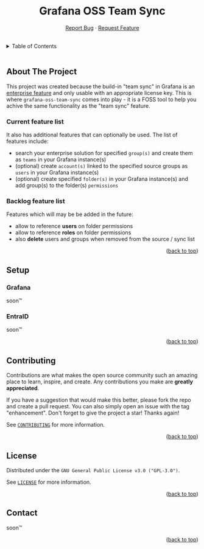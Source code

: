 <div id="top"></div>

<!-- PROJECT LOGO -->
<br />
<div align="center">
  <!--
  <a href="https://github.com/skuethe/grafana-oss-team-sync">
    <img src="images/logo.png" alt="Logo" width="80" height="80">
  </a>
  -->
  <h1 align="center"><strong>Grafana OSS Team Sync</strong></h1>
  <p align="center">
    <a href="https://github.com/skuethe/grafana-oss-team-sync/issues">Report Bug</a>
    ·
    <a href="https://github.com/skuethe/grafana-oss-team-sync/issues">Request Feature</a>
    <br/>
    <br/>

<!-- PROJECT SHIELDS -->
<!--
*** declarations on the bottom of this document
[![Contributors][contributors-shield]][contributors-url]
[![Forks][forks-shield]][forks-url]
[![Stargazers][stars-shield]][stars-url]
[![Issues][issues-shield]][issues-url]
[![MIT License][license-shield]][license-url]
-->

  </p>
</div>

<!-- TABLE OF CONTENTS -->
<details>
  <summary>Table of Contents</summary>
  &nbsp;
  <ul>
    <li><a href="#about-the-project">About The Project</a></li>
    <li><a href="#setup">Setup</a></li>
      <ul>
        <li><a href="#grafana">Grafana</a></li>
        <li><a href="#entraid">EntraID</a></li>
      </ul>
    <li><a href="#contributing">Contributing</a></li>
    <li><a href="#license">License</a></li>
    <li><a href="#contact">Contact</a></li>
  </ul>
</details>
<br/>



<!-- ABOUT THE PROJECT -->
## About The Project

This project was created because the build-in "team sync" in Grafana is an [enterprise feature](https://grafana.com/docs/grafana/v12.0/introduction/grafana-enterprise/#team-sync) and only usable with an appropriate license key. This is where `grafana-oss-team-sync` comes into play - it is a FOSS tool to help you achive the same functionality as the "team sync" feature.  

### Current feature list

It also has additional features that can optionally be used. The list of features include:  

- search your enterprise solution for specified `group(s)` and create them as `teams` in your Grafana instance(s)
- (optional) create `account(s)` linked to the specified source groups as `users` in your Grafana instance(s)
- (optional) create specified `folder(s)` in your Grafana instance(s) and add group(s) to the folder(s) `permissions`

### Backlog feature list

Features which will may be be added in the future:

- allow to reference **users** on folder permissions
- allow to reference **roles** on folder permissions
- also **delete** users and groups when removed from the source / sync list

<p align="right">(<a href="#top">back to top</a>)</p>


<!-- Setup -->
## Setup

### Grafana

soon™

### EntraID

soon™

<p align="right">(<a href="#top">back to top</a>)</p>


<!-- CONTRIBUTING -->
## Contributing

Contributions are what makes the open source community such an amazing place to learn, inspire, and create. Any contributions you make are **greatly appreciated**.

If you have a suggestion that would make this better, please fork the repo and create a pull request. You can also simply open an issue with the tag "enhancement".
Don't forget to give the project a star! Thanks again!

See [`CONTRIBUTING`](CONTRIBUTING.md) for more information.


<p align="right">(<a href="#top">back to top</a>)</p>



<!-- LICENSE -->
## License

Distributed under the `GNU General Public License v3.0 ("GPL-3.0")`.

See [`LICENSE`](LICENSE.md) for more information.

<p align="right">(<a href="#top">back to top</a>)</p>



<!-- CONTACT -->
## Contact

soon™

<p align="right">(<a href="#top">back to top</a>)</p>


<!-- MARKDOWN LINKS & IMAGES -->
<!-- https://www.markdownguide.org/basic-syntax/#reference-style-links -->
